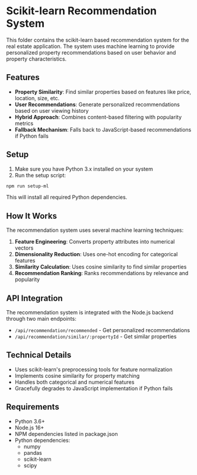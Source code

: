 # Scikit-learn Recommendation System

This folder contains the scikit-learn based recommendation system for the real estate application. The system uses machine learning to provide personalized property recommendations based on user behavior and property characteristics.

## Features

- **Property Similarity**: Find similar properties based on features like price, location, size, etc.
- **User Recommendations**: Generate personalized recommendations based on user viewing history
- **Hybrid Approach**: Combines content-based filtering with popularity metrics
- **Fallback Mechanism**: Falls back to JavaScript-based recommendations if Python fails

## Setup

1. Make sure you have Python 3.x installed on your system
2. Run the setup script:

```bash
npm run setup-ml
```

This will install all required Python dependencies.

## How It Works

The recommendation system uses several machine learning techniques:

1. **Feature Engineering**: Converts property attributes into numerical vectors
2. **Dimensionality Reduction**: Uses one-hot encoding for categorical features
3. **Similarity Calculation**: Uses cosine similarity to find similar properties
4. **Recommendation Ranking**: Ranks recommendations by relevance and popularity

## API Integration

The recommendation system is integrated with the Node.js backend through two main endpoints:

- `/api/recommendation/recommended` - Get personalized recommendations
- `/api/recommendation/similar/:propertyId` - Get similar properties

## Technical Details

- Uses scikit-learn's preprocessing tools for feature normalization
- Implements cosine similarity for property matching
- Handles both categorical and numerical features
- Gracefully degrades to JavaScript implementation if Python fails

## Requirements

- Python 3.6+
- Node.js 16+
- NPM dependencies listed in package.json
- Python dependencies:
  - numpy
  - pandas
  - scikit-learn
  - scipy